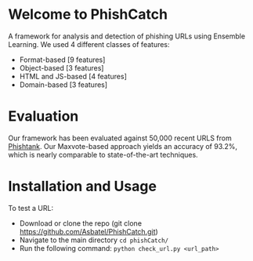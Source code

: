 # Welcome to PhishCatch

A framework for analysis and detection of phishing URLs using Ensemble Learning. We used 4 different classes of features:

- Format-based [9 features]
- Object-based [3 features]
- HTML and JS-based [4 features]
- Domain-based [3 features]

# Evaluation

Our framework has been evaluated against 50,000 recent URLS from <a href="https://www.phishtank.com/">Phishtank</a>. Our Maxvote-based approach yields an accuracy of 93.2%, which is nearly comparable to state-of-the-art techniques.
   
# Installation and Usage

To test a URL:
- Download or clone the repo (git clone https://github.com/Asbatel/PhishCatch.git)
- Navigate to the main directory `cd phishCatch/`
- Run the following command: `python check_url.py <url_path>`




